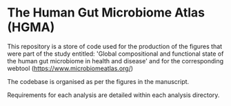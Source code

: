# The Human Gut Microbiome Atlas (HGMA) 

This repository is a store of code used for the production of the figures that were part of the study entitled: 'Global compositional and functional state of the human gut microbiome in health and disease' and for the corresponding webtool (https://www.microbiomeatlas.org/)

The codebase is organised as per the figures in the manuscript.

Requirements for each analysis are detailed within each analysis directory.
